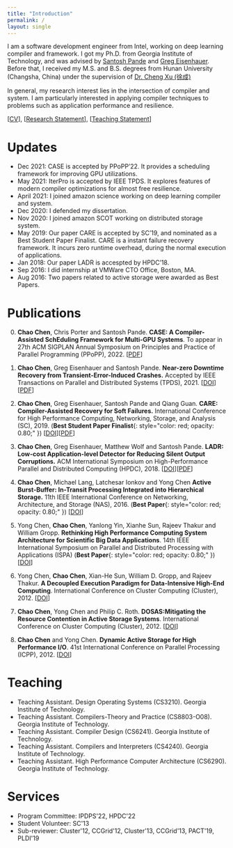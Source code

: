 ```yaml
---
title: "Introduction"
permalink: /
layout: single
---
```

I am a software development engineer from Intel, working on deep learning 
compiler and framework. I got my Ph.D. from Georgia Institute of Technology, and 
was advised by [Santosh Pande](https://sites.google.com/site/profsantoshpande/) 
and [Greg Eisenhauer](https://www.cc.gatech.edu/~eisen/). Before that, I received 
my M.S. and B.S. degrees from Hunan University (Changsha, China) under the supervision 
of [Dr. Cheng Xu (徐成)](http://esnl.hnu.edu.cn/info/1008/1271.htm)

In general, my research interest lies in the intersection of compiler and system. 
I am particularly interested in applying compiler techniques to problems such as application performance and resilience.

[[CV](/_files/CV.pdf)], [[Research Statement](/_files/RS.pdf)], [[Teaching Statement](/_files/TS.pdf)]

# Updates
- Dec 2021: CASE is accepted by PPoPP’22. It provides a scheduling framework for improving GPU utilizations.
- May 2021: IterPro is accepted by IEEE TPDS. It explores features of modern compiler optimizations for almost free resilience.
- April 2021: I joined amazon science working on deep learning compiler and system.
- Dec 2020: I defended my dissertation.
- Nov 2020: I joined amazon SCOT working on distributed storage system.
- May 2019: Our paper CARE is accepted by SC’19, and nominated as a Best Student Paper Finalist. CARE is a instant failure recovery framework. It incurs zero runtime overhead, during the normal execution of applications.
- Jan 2018: Our paper LADR is accespted by HPDC’18.
- Sep 2016: I did internship at VMWare CTO Office, Boston, MA.
- Aug 2016: Two papers related to active storage were awarded as Best Papers.

# Publications
0. **Chao Chen**, Chris Porter and Santosh Pande. **CASE: A Compiler-Assisted SchEduling Framework for Multi-GPU Systems**.
   To appear in 27th ACM SIGPLAN Annual Symposium on Principles and Practice of Parallel Programming (PPoPP), 2022. [[PDF](/_files/CASE.pdf)]
   
0. **Chao Chen**, Greg Eisenhauer and Santosh Pande. **Near-zero Downtime Recovery from Transient-Error-Induced Crashes.**
   Accepted by IEEE Transactions on Parallel and Distributed Systems (TPDS), 2021. [[DOI](https://www.computer.org/csdl/journal/td/2022/04/09479798/1v65Rgahcgo)][[PDF](/_files/IterPro.pdf)]

0. **Chao Chen**, Greg Eisenhauer, Santosh Pande and Qiang Guan. 
   **CARE: Compiler-Assisted Recovery for Soft Failures.**
   International Conference for High Performance Computing, Networking, Storage, and Analysis (SC), 2019.
   (**Best Student Paper Finalist**{: style="color: red; opacity: 0.80;" }) [[DOI](https://doi.org/10.1145/3295500.3356194)][[PDF](/_files/CARE.pdf)]

0. **Chao Chen**, Greg Eisenhauer, Matthew Wolf and Santosh Pande. 
   **LADR: Low-cost Application-level Detector for Reducing Silent Output Corruptions.**
   ACM International Symposium on High-Performance Parallel and Distributed Computing (HPDC), 2018. [[DOI](https://doi.org/10.1145/3208040.3208043)][[PDF](/_files/LADR.pdf)]

0. **Chao Chen**, Michael Lang, Latchesar Ionkov and Yong Chen
   **Active Burst-Buffer: In-Transit Processing Integrated into Hierarchical Storage.**
   11th IEEE International Conference on Networking, Architecture, and Storage (NAS), 2016.
   (**Best Paper**{: style="color: red; opacity: 0.80;" }) [[DOI](https://doi.org/10.1109/NAS.2016.7549390)]

0. Yong Chen, **Chao Chen**, Yanlong Yin, Xianhe Sun, Rajeev Thakur and William Gropp.
   **Rethinking High Performance Computing System Architecture for Scientific Big Data Applications**.
   14th IEEE International Symposium on Parallel and Distributed Processing with Applications (ISPA)
   (**Best Paper**{: style="color: red; opacity: 0.80;" })[[DOI](https://doi.org/10.1109/TrustCom.2016.0248)]
   

0. Yong Chen, **Chao Chen**, Xian-He Sun, William D. Gropp, and Rajeev Thakur.
   **A Decoupled Execution Paradigm for Data-Intensive High-End Computing**.
   International Conference on Cluster Computing (Cluster), 2012. [[DOI](https://doi.org/10.1109/CLUSTER.2012.80)]

0. **Chao Chen**, Yong Chen and Philip C. Roth.
   **DOSAS:Mitigating the Resource Contention in Active Storage Systems**.
   International Conference on Cluster Computing (Cluster), 2012. [[DOI](https://doi.org/10.1109/CLUSTER.2012.66)]

0. **Chao Chen** and Yong Chen.
   **Dynamic Active Storage for High Performance I/O**.
   41st International Conference on Parallel Processing (ICPP), 2012. [[DOI](https://doi.org/10.1109/ICPP.2012.22)]

# Teaching
- Teaching Assistant. Design Operating Systems (CS3210). Georgia Institute of Technology. 
- Teaching Assistant. Compilers-Theory and Practice (CS8803-O08). Georgia Institute of Technology.
- Teaching Assistant. Compiler Design (CS6241). Georgia Institute of Technology.
- Teaching Assistant. Compilers and Interpreters (CS4240). Georgia Institute of Technology.
- Teaching Assistant. High Performance Computer Architecture (CS6290). Georgia Institute of Technology.

# Services
- Program Committee: IPDPS'22, HPDC'22
- Student Volunteer: SC'13
- Sub-reviewer: Cluster'12, CCGrid'12, Cluster'13, CCGrid'13, PACT'19, PLDI'19

